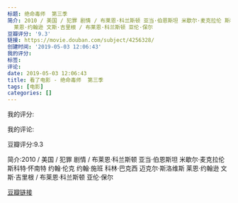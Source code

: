 ```yaml
---
标题: 绝命毒师  第三季
简介: 2010 / 美国 / 犯罪 剧情 / 布莱恩·科兰斯顿 亚当·伯恩斯坦 米歇尔·麦克拉伦 斯科特·怀南特 约翰·伦克 约翰·施班 科林·巴克西 迈克尔·斯洛维斯
  莱恩·约翰逊 文斯·吉里根 / 布莱恩·科兰斯顿 亚伦·保尔
豆瓣评分: '9.3'
链接: https://movie.douban.com/subject/4256328/
创建时间: '2019-05-03 12:06:43'
我的评分:
标签:
评论:
date: 2019-05-03 12:06:43
title: 看了电影 - 绝命毒师  第三季
tags: [电影]
categories: []
---
```


我的评分:

我的评论:

豆瓣评分:9.3

简介:2010 / 美国 / 犯罪 剧情 / 布莱恩·科兰斯顿 亚当·伯恩斯坦 米歇尔·麦克拉伦 斯科特·怀南特 约翰·伦克 约翰·施班 科林·巴克西 迈克尔·斯洛维斯 莱恩·约翰逊 文斯·吉里根 / 布莱恩·科兰斯顿 亚伦·保尔

[豆瓣链接](https://movie.douban.com/subject/4256328/)

